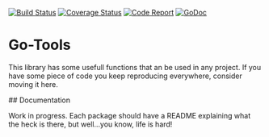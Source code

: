 [![Build Status](https://travis-ci.org/astropay/go-tools.svg?branch=master)](https://travis-ci.org/astropay/go-tools)
[![Coverage Status](https://coveralls.io/repos/github/astropay/go-tools/badge.svg?branch=master)](https://coveralls.io/github/astropay/go-tools?branch=master)
[![Code Report](https://goreportcard.com/badge/github.com/astropay/go-tools)](https://goreportcard.com/report/github.com/astropay/go-tools)
[![GoDoc](https://godoc.org/github.com/astropay/go-tools?status.svg)](http://godoc.org/github.com/astropay/go-tools)

# Go-Tools

This library has some usefull functions that an be used in any project. If you have some piece of code you keep
reproducing everywhere, consider moving it here.

## Documentation

Work in progress. Each package should have a README explaining what the heck is there, but well...you know, life is hard!


